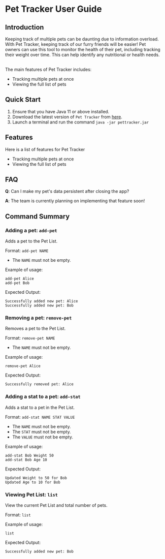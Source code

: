 # Pet Tracker User Guide

## Introduction

Keeping track of multiple pets can be daunting due to information overload. With Pet Tracker, keeping track of our
furry friends will be easier! Pet owners can use this tool to monitor the health of their pet, including tracking their
weight over time. This can help identify any nutritional or health needs.

<br>
The main features of Pet Tracker includes:

* Tracking multiple pets at once
* Viewing the full list of pets


## Quick Start

1. Ensure that you have Java 11 or above installed.
2. Download the latest version of `Pet Tracker` 
from [here](https://github.com/AY2223S2-CS2113-T11-3/tp/releases/download/PetTrackerV1.0/pettracker.jar).
3. Launch a terminal and run the command `java -jar pettracker.jar`

## Features 

Here is a list of features for Pet Tracker

* Tracking multiple pets at once
* Viewing the full list of pets


## FAQ

**Q**: Can I make my pet's data persistent after closing the app? 

**A**: The team is currently planning on implementing that feature soon!

## Command Summary

### Adding a pet: `add-pet`
Adds a pet to the Pet List.

Format: `add-pet NAME`

* The `NAME` must not be empty.

Example of usage:

```
add-pet Alice
add-pet Bob
```

Expected Output:

```
Successfully added new pet: Alice
Successfully added new pet: Bob
```

### Removing a pet: `remove-pet`
Removes a pet to the Pet List.

Format: `remove-pet NAME`

* The `NAME` must not be empty.

Example of usage:

`remove-pet Alice`

Expected Output:

`Successfully removed pet: Alice`

### Adding a stat to a pet: `add-stat`
Adds a stat to a pet in the Pet List.

Format: `add-stat NAME STAT VALUE`

* The `NAME` must not be empty.
* The `STAT` must not be empty.
* The `VALUE` must not be empty.


Example of usage:

```
add-stat Bob Weight 50
add-stat Bob Age 10
```

Expected Output:

```
Updated Weight to 50 for Bob
Updated Age to 10 for Bob
```

### Viewing Pet List: `list`
View the current Pet List and total number of pets.

Format: `list`

Example of usage:

`list`

Expected Output:

`Successfully added new pet: Bob`

